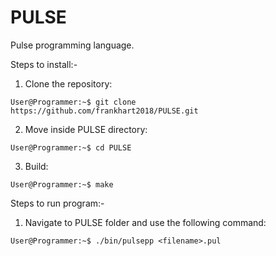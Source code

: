 # PULSE

Pulse programming language.

Steps to install:-

1) Clone the repository:

```console
User@Programmer:~$ git clone https://github.com/frankhart2018/PULSE.git
```

2) Move inside PULSE directory:

```console
User@Programmer:~$ cd PULSE
```

3) Build:

```console
User@Programmer:~$ make
```

Steps to run program:-

1) Navigate to PULSE folder and use the following command:

```console
User@Programmer:~$ ./bin/pulsepp <filename>.pul
```
